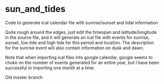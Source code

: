 # sun_and_tides
Code to generate ical calendar file with sunrise/sunset and tidal information

Quite rough around the edges, just edit the timespan and latitude/longitude in the source file, and it will generate an ical file with events for sunrise, sunset, low tide and high tide for this period and location. The description for the sunrise event will also contain information on dusk and dawn. 

Note that when importing ical files into google calendar, google seems to choke on the number of events generated for an entire year, but I have been successful in importing one month at a time.

Old master branch
